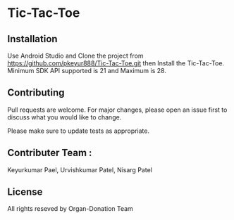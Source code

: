 # Tic-Tac-Toe

## Installation
Use Android Studio and Clone the project from https://github.com/pkeyur888/Tic-Tac-Toe.git then Install the Tic-Tac-Toe. Minimum SDK API supported is 21 and Maximum is 28.



## Contributing
Pull requests are welcome. For major changes, please open an issue first to discuss what you would like to change.

Please make sure to update tests as appropriate.

## Contributer Team : 
Keyurkumar Pael, Urvishkumar Patel, Nisarg Patel

## License
All rights reseved by Organ-Donation Team
